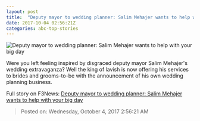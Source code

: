 ```yaml
---
layout: post
title:  "Deputy mayor to wedding planner: Salim Mehajer wants to help with your big day"
date: 2017-10-04 02:56:21Z
categories: abc-top-stories
---
```


![Deputy mayor to wedding planner: Salim Mehajer wants to help with your big day](http://www.abc.net.au/news/image/6706032-1x1-700x700.jpg)

Were you left feeling inspired by disgraced deputy mayor Salim Mehajer's wedding extravaganza? Well the king of lavish is now offering his services to brides and grooms-to-be with the announcement of his own wedding planning business.


Full story on F3News: [Deputy mayor to wedding planner: Salim Mehajer wants to help with your big day](http://www.f3nws.com/n/fbqY2D)

> Posted on: Wednesday, October 4, 2017 2:56:21 AM
